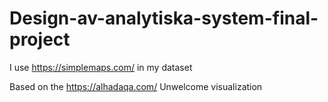 # Design-av-analytiska-system-final-project
I use https://simplemaps.com/ in my dataset

Based on the https://alhadaqa.com/ Unwelcome visualization 
